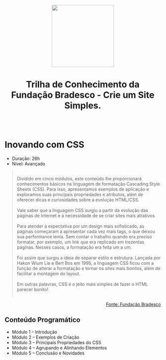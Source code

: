 <p align="Center"><img height=200px src="https://github.com/BR-Darkness/Fundacao_Bradesco_-_Trilha_de_Conhecimento_-_Crie_um_Site_Simples/blob/main/Imagens/escola_virtual_horizontal_full.svg"></p>

<h1 align="Center">Trilha de Conhecimento da Fundação Bradesco - Crie um Site Simples.</h1>

<br><br>

# Inovando com CSS

- Duração: 26h
- Nível: Avançado

> <br>Dividido em cinco módulos, este conteúdo lhe proporcionará conhecimentos básicos na linguagem de formatação Cascading Style Sheets (CSS). Para isso, apresentamos exemplos de aplicação e exploramos suas principais propriedades e atributos, além de oferecer dicas e curiosidades sobre a evolução HTML/CSS.
<br><br>
Vale saber que a linguagem CSS surgiu a partir da evolução das páginas de Internet e a necessidade de se criar sites mais atrativos. 
<br><br>
Para atender à expectativa por um design mais sofisticado, as páginas começaram a apresentar cada vez mais tags, o que deixou sua performance lenta. Sem contar o trabalho quando era preciso formatar, por exemplo, um link que era replicado em trezentas páginas. Nesses casos, a formatação era feita um a um.
<br><br>
Foi assim que surgiu a ideia de separar estilo e estrutura. Lançada por Hakon Wium Lie e Bert Bos em 1995, a linguagem CSS ficou com a função de alterar a formatação e tornar os sites mais bonitos, além de facilitar a montagem do layout.
<br><br>
Em outras palavras, CSS é o jeito mais simples de fazer o HTML parecer bonito!
<br><br>

<p align="right"><a href="https://www.ev.org.br/cursos/inovando-com-css">Fonte: Fundação Bradesco</a></p>

## Conteúdo Programático

- Módulo 1 – Introdução
- Módulo 2 – Exemplos de Criação
- Módulo 3 – Principais Propriedades do CSS
- Módulo 4 – Agrupando e Alinhando Elementos
- Módulo 5 – Conclusão e Novidades
